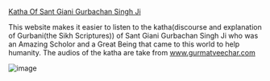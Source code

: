 [Katha Of Sant Giani Gurbachan Singh Ji](https://santjikatha.xyz)

This website makes it easier to listen to the katha(discourse
and explanation of Gurbani(the Sikh Scriptures)) of Sant Giani Gurbachan Singh Ji
who was an Amazing Scholor and a Great Being that came to this world to help humanity.
The audios of the katha are take from www.gurmatveechar.com

![image](https://user-images.githubusercontent.com/73843250/147864290-4ba30a82-b7b8-48b4-a34c-5a0be5ab2606.png)

